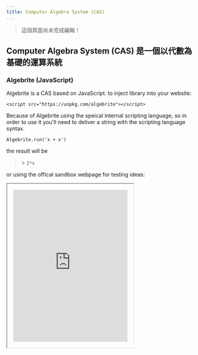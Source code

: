 ```yaml
---
title: Computer Algebra System (CAS) 
...
```


> 這個頁面尚未完成編輯！

## Computer Algebra System (CAS) 是一個以代數為基礎的運算系統

### Algebrite (JavaScript)

Algebrite is a CAS based on JavaScript. to inject library into your website:

```
<script src="https://unpkg.com/algebrite"></script>
```

Because of Algebrite using the speical internal scripting language, so in order to use it you'll need to deliver a string with the scripting language syntax.

```
Algebrite.run('x + x')
```

the result will be

> \> `2*x`

or using the offical sandbox webpage for testing ideas: 

<iframe class="custom" style="padding: 16px;" height="400" src="http://algebrite.org/sandboxes/latest-stable/sandbox.html"></iframe>